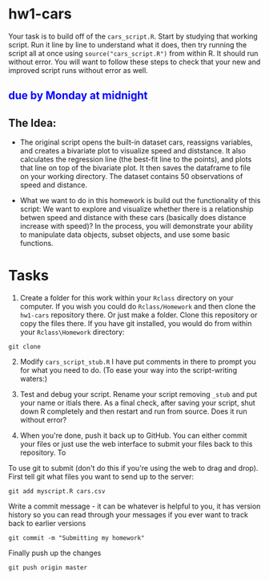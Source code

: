 # hw1-cars

Your task is to build off of the `cars_script.R`. Start by studying that working script. Run it line by line to understand what it does, then try running the script all at once using `source("cars_script.R")` from within R. It should run without error. You will want to follow these steps to check that your new and improved script runs without error as well. 

## <span style="color:blue">due by Monday at midnight</span>

## The Idea: 
- The original script opens the built-in dataset cars, reassigns variables, and creates a bivariate plot to visualize speed and diststance. It also calculates the regression line (the best-fit line to the points), and plots that line on top of the bivariate plot. It then saves the dataframe to file on your working directory. The dataset contains 50 observations of speed and distance. 

- What we want to do in this homework is build out the functionality of this script: We want to explore and visualize whether there is a relationship betwen speed and distance with these cars (basically does distance increase with speed)? In the process, you will demonstrate your ability to manipulate data objects, subset objects, and use some basic functions. 

# Tasks

1. Create a folder for this work within your `Rclass` directory on your computer. If you wish you could do `Rclass/Homework` and then clone the `hw1-cars` repository there. Or just make a folder. Clone this repository or copy the files there. If you have git installed, you would do from within your `Rclass\Homework` directory:

```
git clone 
```

2. Modify `cars_script_stub.R`  I have put comments in there to prompt you for what you need to do. (To ease your way into the script-writing waters:) 

3. Test and debug your script. Rename your script removing `_stub` and put your name or itials there. As a final check, after saving your script, shut down R completely and then restart and run from source. Does it run without error?

4. When you're done, push it back up to GitHub. You can either commit your files or just use the web interface to submit your files back to this repository. To 

To use git to submit (don't do this if you're using the web to drag and drop). First tell git what files you want to send up to the server:  
```
git add myscript.R cars.csv 
```
Write a commit message - it can be whatever is helpful to you, it has version history so you can read through your messages if you ever want to track back to earlier versions
```
git commit -m "Submitting my homework"
```
Finally push up the changes
```
git push origin master
```

